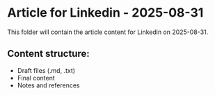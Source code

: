 # Article for Linkedin - 2025-08-31

This folder will contain the article content for Linkedin on 2025-08-31.

## Content structure:
- Draft files (.md, .txt)
- Final content
- Notes and references

